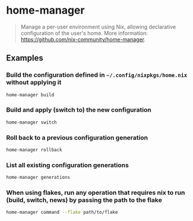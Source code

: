 # home-manager

> Manage a per-user environment using Nix, allowing declarative configuration of the user's home. More information: <https://github.com/nix-community/home-manager>.

## Examples

### Build the configuration defined in `~/.config/nixpkgs/home.nix` without applying it

```bash
home-manager build
```

### Build and apply (switch to) the new configuration

```bash
home-manager switch
```

### Roll back to a previous configuration generation

```bash
home-manager rollback
```

### List all existing configuration generations

```bash
home-manager generations
```

### When using flakes, run any operation that requires nix to run (build, switch, news) by passing the path to the flake

```bash
home-manager command --flake path/to/flake
```
